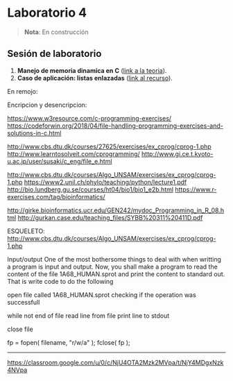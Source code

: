 # Laboratorio 4

> **Nota**:
> En construcción

## Sesión de laboratorio
1. **Manejo de memoria dinamica en C** ([link a la teoria](https://github.com/repos-SO-UdeA/laboratorios/blob/master/lab1/teoria/parte5/memoria_dinamica.ipynb "Memoria dinamica en C")).
2. **Caso de aplicación: listas enlazadas** ([link al recurso](https://github.com/repos-SO-UdeA/lab4/blob/master/resources/listas_enlazadas.ipynb)).  


En remojo:

Encripcion y desencripcion:

https://www.w3resource.com/c-programming-exercises/
https://codeforwin.org/2018/04/file-handling-programming-exercises-and-solutions-in-c.html

http://www.cbs.dtu.dk/courses/27625/exercises/ex_cprog/cprog-1.php
http://www.learntosolveit.com/cprogramming/
http://www.gi.ce.t.kyoto-u.ac.jp/user/susaki/c_eng/file_e.html


http://www.cbs.dtu.dk/courses/Algo_UNSAM/exercises/ex_cprog/cprog-1.php
https://www2.unil.ch/phylo/teaching/python/lecture1.pdf
http://bio.lundberg.gu.se/courses/ht04/bio1/bio1_e2b.html
https://www.r-exercises.com/tag/bioinformatics/

http://girke.bioinformatics.ucr.edu/GEN242/mydoc_Programming_in_R_08.html
http://gurkan.case.edu/teaching_files/SYBB%20311%20411D.pdf


ESQUELETO: http://www.cbs.dtu.dk/courses/Algo_UNSAM/exercises/ex_cprog/cprog-1.php

Input/output
One of the most bothersome things to deal with when writting a program is input and output. Now, you shall make a program to read the content of the file 1A68_HUMAN.sprot and print the content to standard out. That is write code to do the following

open file called 1A68_HUMAN.sprot checking if the operation was successfull

while not end of file
	read line from file
	print line to stdout

close file

fp = fopen( filename, "r/w/a" );
fclose( fp );


-----
https://classroom.google.com/u/0/c/NjU4OTA2Mzk2MVpa/t/NjY4MDgxNzk4NVpa


